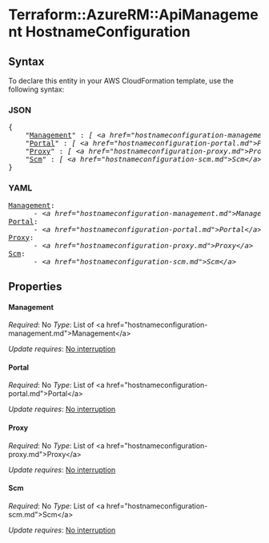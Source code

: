 # Terraform::AzureRM::ApiManagement HostnameConfiguration

## Syntax

To declare this entity in your AWS CloudFormation template, use the following syntax:

### JSON

<pre>
{
    "<a href="#management" title="Management">Management</a>" : <i>[ &lt;a href=&#34;hostnameconfiguration-management.md&#34;&gt;Management&lt;/a&gt;, ... ]</i>,
    "<a href="#portal" title="Portal">Portal</a>" : <i>[ &lt;a href=&#34;hostnameconfiguration-portal.md&#34;&gt;Portal&lt;/a&gt;, ... ]</i>,
    "<a href="#proxy" title="Proxy">Proxy</a>" : <i>[ &lt;a href=&#34;hostnameconfiguration-proxy.md&#34;&gt;Proxy&lt;/a&gt;, ... ]</i>,
    "<a href="#scm" title="Scm">Scm</a>" : <i>[ &lt;a href=&#34;hostnameconfiguration-scm.md&#34;&gt;Scm&lt;/a&gt;, ... ]</i>
}
</pre>

### YAML

<pre>
<a href="#management" title="Management">Management</a>: <i>
      - &lt;a href=&#34;hostnameconfiguration-management.md&#34;&gt;Management&lt;/a&gt;</i>
<a href="#portal" title="Portal">Portal</a>: <i>
      - &lt;a href=&#34;hostnameconfiguration-portal.md&#34;&gt;Portal&lt;/a&gt;</i>
<a href="#proxy" title="Proxy">Proxy</a>: <i>
      - &lt;a href=&#34;hostnameconfiguration-proxy.md&#34;&gt;Proxy&lt;/a&gt;</i>
<a href="#scm" title="Scm">Scm</a>: <i>
      - &lt;a href=&#34;hostnameconfiguration-scm.md&#34;&gt;Scm&lt;/a&gt;</i>
</pre>

## Properties

#### Management

_Required_: No
_Type_: List of &lt;a href=&#34;hostnameconfiguration-management.md&#34;&gt;Management&lt;/a&gt;

_Update requires_: [No interruption](https://docs.aws.amazon.com/AWSCloudFormation/latest/UserGuide/using-cfn-updating-stacks-update-behaviors.html#update-no-interrupt)

#### Portal

_Required_: No
_Type_: List of &lt;a href=&#34;hostnameconfiguration-portal.md&#34;&gt;Portal&lt;/a&gt;

_Update requires_: [No interruption](https://docs.aws.amazon.com/AWSCloudFormation/latest/UserGuide/using-cfn-updating-stacks-update-behaviors.html#update-no-interrupt)

#### Proxy

_Required_: No
_Type_: List of &lt;a href=&#34;hostnameconfiguration-proxy.md&#34;&gt;Proxy&lt;/a&gt;

_Update requires_: [No interruption](https://docs.aws.amazon.com/AWSCloudFormation/latest/UserGuide/using-cfn-updating-stacks-update-behaviors.html#update-no-interrupt)

#### Scm

_Required_: No
_Type_: List of &lt;a href=&#34;hostnameconfiguration-scm.md&#34;&gt;Scm&lt;/a&gt;

_Update requires_: [No interruption](https://docs.aws.amazon.com/AWSCloudFormation/latest/UserGuide/using-cfn-updating-stacks-update-behaviors.html#update-no-interrupt)

